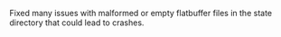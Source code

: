 Fixed many issues with malformed or empty flatbuffer files in the
state directory that could lead to crashes.
